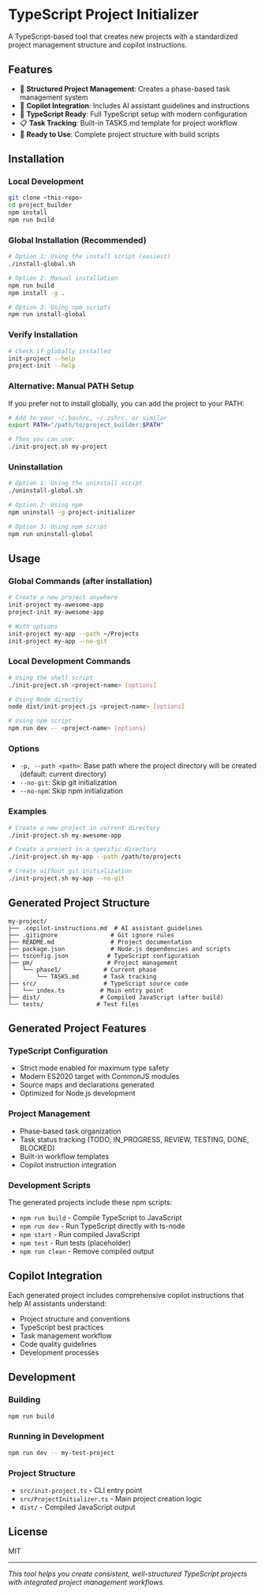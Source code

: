 # TypeScript Project Initializer

A TypeScript-based tool that creates new projects with a standardized project management structure and copilot instructions.

## Features

- 🎯 **Structured Project Management**: Creates a phase-based task management system
- 🤖 **Copilot Integration**: Includes AI assistant guidelines and instructions
- 📝 **TypeScript Ready**: Full TypeScript setup with modern configuration
- 📋 **Task Tracking**: Built-in TASKS.md template for project workflow
- 🚀 **Ready to Use**: Complete project structure with build scripts

## Installation

### Local Development
```bash
git clone <this-repo>
cd project_builder
npm install
npm run build
```

### Global Installation (Recommended)
```bash
# Option 1: Using the install script (easiest)
./install-global.sh

# Option 2: Manual installation
npm run build
npm install -g .

# Option 3: Using npm scripts
npm run install-global
```

### Verify Installation
```bash
# Check if globally installed
init-project --help
project-init --help
```

### Alternative: Manual PATH Setup
If you prefer not to install globally, you can add the project to your PATH:
```bash
# Add to your ~/.bashrc, ~/.zshrc, or similar
export PATH="/path/to/project_builder:$PATH"

# Then you can use:
./init-project.sh my-project
```

### Uninstallation
```bash
# Option 1: Using the uninstall script
./uninstall-global.sh

# Option 2: Using npm
npm uninstall -g project-initializer

# Option 3: Using npm script
npm run uninstall-global
```

## Usage

### Global Commands (after installation)
```bash
# Create a new project anywhere
init-project my-awesome-app
project-init my-awesome-app

# With options
init-project my-app --path ~/Projects
init-project my-app --no-git
```

### Local Development Commands
```bash
# Using the shell script
./init-project.sh <project-name> [options]

# Using Node directly
node dist/init-project.js <project-name> [options]

# Using npm script
npm run dev -- <project-name> [options]
```

### Options
- `-p, --path <path>`: Base path where the project directory will be created (default: current directory)
- `--no-git`: Skip git initialization
- `--no-npm`: Skip npm initialization

### Examples
```bash
# Create a new project in current directory
./init-project.sh my-awesome-app

# Create a project in a specific directory
./init-project.sh my-app --path /path/to/projects

# Create without git initialization
./init-project.sh my-app --no-git
```

## Generated Project Structure

```
my-project/
├── .copilot-instructions.md  # AI assistant guidelines
├── .gitignore               # Git ignore rules
├── README.md                # Project documentation
├── package.json             # Node.js dependencies and scripts
├── tsconfig.json           # TypeScript configuration
├── pm/                     # Project management
│   └── phase1/            # Current phase
│       └── TASKS.md       # Task tracking
├── src/                   # TypeScript source code
│   └── index.ts          # Main entry point
├── dist/                 # Compiled JavaScript (after build)
└── tests/               # Test files
```

## Generated Project Features

### TypeScript Configuration
- Strict mode enabled for maximum type safety
- Modern ES2020 target with CommonJS modules
- Source maps and declarations generated
- Optimized for Node.js development

### Project Management
- Phase-based task organization
- Task status tracking (TODO, IN_PROGRESS, REVIEW, TESTING, DONE, BLOCKED)
- Built-in workflow templates
- Copilot instruction integration

### Development Scripts
The generated projects include these npm scripts:
- `npm run build` - Compile TypeScript to JavaScript
- `npm run dev` - Run TypeScript directly with ts-node
- `npm start` - Run compiled JavaScript
- `npm test` - Run tests (placeholder)
- `npm run clean` - Remove compiled output

## Copilot Integration

Each generated project includes comprehensive copilot instructions that help AI assistants understand:
- Project structure and conventions
- TypeScript best practices
- Task management workflow
- Code quality guidelines
- Development processes

## Development

### Building
```bash
npm run build
```

### Running in Development
```bash
npm run dev -- my-test-project
```

### Project Structure
- `src/init-project.ts` - CLI entry point
- `src/ProjectInitializer.ts` - Main project creation logic
- `dist/` - Compiled JavaScript output

## License

MIT

---

*This tool helps you create consistent, well-structured TypeScript projects with integrated project management workflows.*
